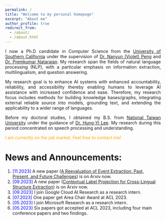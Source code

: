 ```yaml
---
permalink: /
title: "Welcome to my personal homepage"
excerpt: "About me"
author_profile: true
redirect_from: 
  - /about/
  - /about.html
---
```


<p align="justify">
  I now a Ph.D candidate in Computer Science from the <a href="https://www.cs.usc.edu/">University of Southern California</a> under the supervision of <a href="https://vnpeng.net/">Dr. Nanyun (Violet) Peng</a> and <a href="https://viterbi.usc.edu/directory/faculty/Natarajan/Premkumar">Dr. Premkumar Natarajan</a>. My research span the fields of natural language processing (NLP), with a particular emphasis on information extraction, multilingualism, and question answering. 
</p>  

<p align="justify">
  My research goal is to enhance AI systems with enhanced accountability, reliability, and accessibility thereby enabling humans to leverage AI assistance with increased confidence and ease. Therefore, my research focus includes methods for building knowledge bases/graphs, integrating external reliable source into models, grounding text, and extending the applicability to a wider range of languages.
</p>

<p align="justify">
  Before my doctoral studies, I obtained my B.S. from <a href="https://eecs.ntu.edu.tw/?locale=en">National Taiwan University</a> under the guidance of <a href="https://speech.ee.ntu.edu.tw/~hylee">Dr. Hung-Yi Lee</a>. My research during this period concentrated on speech processing and understanding. 
</p>

<p align="justify" style='color:orange'>
  I am currently on the job market. Feel free to contact me!
</p>

News and Announcements:
======
1. <span style="color:blue">[11.2023] </span> A new paper ([A Reevaluation of Event Extraction: Past, Present, and Future Challenges](https://arxiv.org/abs/2311.09562)) is on Arxiv now.
1. <span style="color:blue">[09.2023] </span> A new paper ([Contextual Label Projection for Cross-Lingual Structure Extraction](https://arxiv.org/abs/2309.08943)) is on Arxiv now.
1. <span style="color:blue">[09.2023] </span> I join Google Cloud AI Research as a research intern.
1. <span style="color:blue">[07.2023] </span> One paper get Area Chair Award at ACL 2023.
1. <span style="color:blue">[05.2023] </span> I join Microsoft Research as a research intern.
1. <span style="color:blue">[05.2023] </span> Six papers got accepted at ACL 2023, including four main conference papers and two findings.
